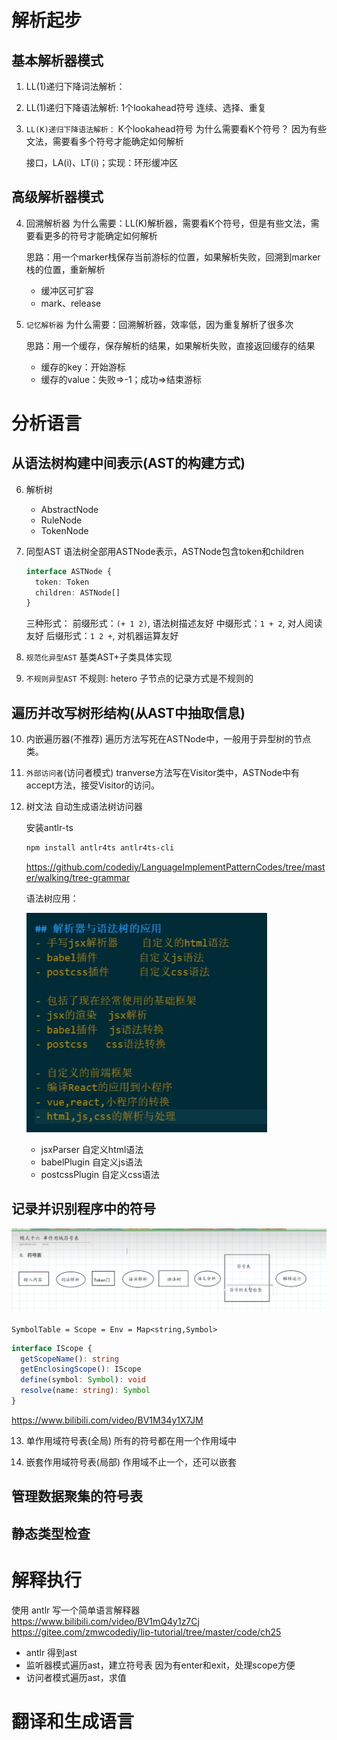 # 解析起步

## 基本解析器模式

1. LL(1)递归下降词法解析：
2. LL(1)递归下降语法解析:
   1个lookahead符号
   连续、选择、重复
3. `LL(K)递归下降语法解析：`
   K个lookahead符号
   为什么需要看K个符号？ 因为有些文法，需要看多个符号才能确定如何解析

   接口，LA(i)、LT(i)；实现：环形缓冲区

## 高级解析器模式

4. 回溯解析器
   为什么需要：LL(K)解析器，需要看K个符号，但是有些文法，需要看更多的符号才能确定如何解析

   思路：用一个marker栈保存当前游标的位置，如果解析失败，回溯到marker栈的位置，重新解析

   - 缓冲区可扩容
   - mark、release

5. `记忆解析器`
   为什么需要：回溯解析器，效率低，因为重复解析了很多次

   思路：用一个缓存，保存解析的结果，如果解析失败，直接返回缓存的结果

   - 缓存的key：开始游标
   - 缓存的value：失败=>-1；成功=>结束游标

# 分析语言

## 从语法树构建中间表示(AST的构建方式)

6. 解析树
   - AbstractNode
   - RuleNode
   - TokenNode
7. 同型AST
   语法树全部用ASTNode表示，ASTNode包含token和children

   ```ts
   interface ASTNode {
     token: Token
     children: ASTNode[]
   }
   ```

   三种形式：
   前缀形式：`(+ 1 2)`, 语法树描述友好
   中缀形式：`1 + 2`, 对人阅读友好
   后缀形式：`1 2 +`, 对机器运算友好

8. `规范化异型AST`
   基类AST+子类具体实现

9. `不规则异型AST`
   不规则: hetero
   子节点的记录方式是不规则的

## 遍历并改写树形结构(从AST中抽取信息)

10. 内嵌遍历器(不推荐)
    遍历方法写死在ASTNode中，一般用于异型树的节点类。
11. `外部访问者`(访问者模式)
    tranverse方法写在Visitor类中，ASTNode中有accept方法，接受Visitor的访问。
12. 树文法
    自动生成语法树访问器

    安装antlr-ts

    ```sh
    npm install antlr4ts antlr4ts-cli
    ```

    https://github.com/codediy/LanguageImplementPatternCodes/tree/master/walking/tree-grammar

    语法树应用：

    ![alt text](image.png)

    - jsxParser 自定义html语法
    - babelPlugin 自定义js语法
    - postcssPlugin 自定义css语法

## 记录并识别程序中的符号

![alt text](image-1.png)

`SymbolTable = Scope = Env = Map<string,Symbol>`

```ts
interface IScope {
  getScopeName(): string
  getEnclosingScope(): IScope
  define(symbol: Symbol): void
  resolve(name: string): Symbol
}
```

https://www.bilibili.com/video/BV1M34y1X7JM

13. 单作用域符号表(全局)
    所有的符号都在用一个作用域中

14. 嵌套作用域符号表(局部)
    作用域不止一个，还可以嵌套

## 管理数据聚集的符号表

## 静态类型检查

# 解释执行

使用 antlr 写一个简单语言解释器
https://www.bilibili.com/video/BV1mQ4y1z7Cj
https://gitee.com/zmwcodediy/lip-tutorial/tree/master/code/ch25

- antlr 得到ast
- 监听器模式遍历ast，建立符号表
  因为有enter和exit，处理scope方便
- 访问者模式遍历ast，求值

# 翻译和生成语言
